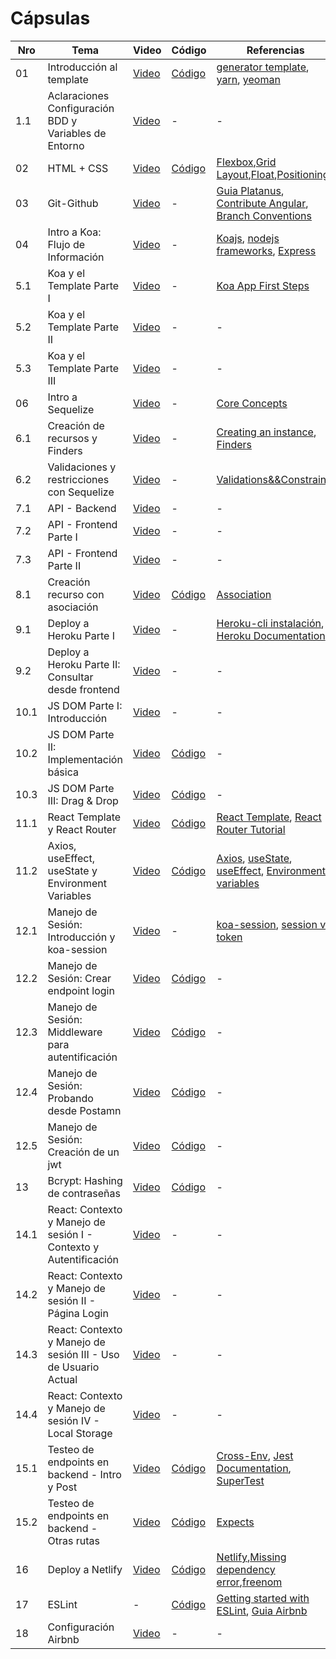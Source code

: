 # Cápsulas

| Nro  | Tema                                                  | Video                                                                                       | Código                                                                          | Referencias                                                                                                                                                                                                                                                             |
| ---- | ----------------------------------------------------- | ------------------------------------------------------------------------------------------- | ------------------------------------------------------------------------------- | ----------------------------------------------------------------------------------------------------------------------------------------------------------------------------------------------------------------------------------------------------------------------- |
| 01   | Introducción al template                              | [Video](https://drive.google.com/file/d/1gWmIK0MJz624SOWCv7_yMyu5NIXF2l1U/view?usp=sharing) | [Código](./cápsula_01)                                                          | [generator template](https://github.com/IIC2513/generator-template), [yarn](https://yarnpkg.com/), [yeoman](https://yeoman.io/)                                                                                                                                         |
| 1.1  | Aclaraciones Configuración BDD y Variables de Entorno | [Video](https://www.loom.com/share/bcab680b19d44d0c9a6e7a338564e1cd)                        | -                                                                               | -                                                                                                                                                                                                                                                                       |
| 02   | HTML + CSS                                            | [Video](https://www.loom.com/share/261a7da3636c4c02a87f7490372bea6f)                        | [Código](./cápsula_02/src)                                                      | [Flexbox](https://css-tricks.com/snippets/css/a-guide-to-flexbox/),[Grid Layout](https://css-tricks.com/snippets/css/complete-guide-grid/),[Float](https://css-tricks.com/all-about-floats/),[Positioning](https://css-tricks.com/almanac/properties/p/position/)       |
| 03   | Git-Github                                            | [Video](https://www.loom.com/share/1a91db8cb45047d1bced18c0f0503794)                        | -                                                                               | [Guia Platanus](https://la-guia.platan.us/setup/proyectos/git), [Contribute Angular](https://github.com/angular/angular/blob/22b96b9/CONTRIBUTING.md#type), [Branch Conventions](https://idiv-biodiversity.github.io/git-knowledge-base/branch-naming-conventions.html) |
| 04   | Intro a Koa: Flujo de Información                     | [Video](https://www.loom.com/share/c7a7e83b218b4acdbe5b60f4f8ffd7f2)                        | -                                                                               | [Koajs](https://koajs.com/), [nodejs frameworks](https://www.cleveroad.com/blog/the-best-node-js-framework-for-your-project--express-js--koa-js-or-sails-js), [Express](https://developer.mozilla.org/en-US/docs/Learn/Server-side/Express_Nodejs/routes)               |
| 5.1  | Koa y el Template Parte I                             | [Video](https://www.loom.com/share/4c49a3b11a274dd8ab1c4be683b1990e)                        | -                                                                               | [Koa App First Steps](https://blog.logrocket.com/first-steps-with-koa-js/)                                                                                                                                                                                              |
| 5.2  | Koa y el Template Parte II                            | [Video](https://www.loom.com/share/ed97f5bc4c2441839b4a1e8313d3fb42)                        | -                                                                               | -                                                                                                                                                                                                                                                                       |
| 5.3  | Koa y el Template Parte III                           | [Video](https://www.loom.com/share/5461a2a880d14b9482e80fc74397d386)                        | -                                                                               | -                                                                                                                                                                                                                                                                       |
| 06   | Intro a Sequelize                                     | [Video](https://www.loom.com/share/bb15334c56d34cddb0599eea2750d370)                        | -                                                                               | [Core Concepts](https://sequelize.org/docs/v6/category/core-concepts/)                                                                                                                                                                                                  |
| 6.1  | Creación de recursos y Finders                        | [Video](https://www.loom.com/share/f0aed6caafea477cbb52f2866abd7c40)                        | -                                                                               | [Creating an instance](https://sequelize.org/docs/v6/core-concepts/model-instances/), [Finders](https://sequelize.org/docs/v6/core-concepts/model-querying-finders/)                                                                                                    |
| 6.2  | Validaciones y restricciones con Sequelize            | [Video](https://www.loom.com/share/c03f9aad95db4b9f8d41e9839d16e5a4)                        | -                                                                               | [Validations&&Constraints](https://sequelize.org/docs/v6/core-concepts/validations-and-constraints/)                                                                                                                                                                    |
| 7.1  | API - Backend                                         | [Video](https://loom.com/share/a47fc64e37c24ec4bf57830e6c834bbc)                            | -                                                                               | -                                                                                                                                                                                                                                                                       |
| 7.2  | API - Frontend Parte I                                | [Video](https://www.loom.com/share/d349c2a3b3d9449fb0b15756cee8f819)                        | -                                                                               | -                                                                                                                                                                                                                                                                       |
| 7.3  | API - Frontend Parte II                               | [Video](https://www.loom.com/share/7f6ffaeacaa24326935e75f544643da8)                        | -                                                                               | -                                                                                                                                                                                                                                                                       |
| 8.1  | Creación recurso con asociación                       | [Video](https://www.loom.com/share/d046139e242641289dc4a058e3e83572)                        | [Código](https://github.com/IIC2513-2022/dcc-azar/pull/4)                                                                               | [Association](https://sequelize.org/docs/v6/core-concepts/assocs/)                                                                                                                                                                                                      |
| 9.1  | Deploy a Heroku Parte I                               | [Video](https://www.loom.com/share/257666bcb3ed442aa98a35e79e424273)                        | -                                                                               | [Heroku-cli instalación](https://devcenter.heroku.com/articles/heroku-cli), [Heroku Documentation](https://www.heroku.com/platform)                                                                                                                                     |
| 9.2  | Deploy a Heroku Parte II: Consultar desde frontend    | [Video](https://www.loom.com/share/64e216c4241c41589b56c4dd88e0b7d6)                        | -                                                                               | -                                                                                                                                                                                                                                                                       |
| 10.1 | JS DOM Parte I: Introducción                          | [Video](https://www.loom.com/share/b16981b6258940c2a02df50d7225deaa)                        | -                                                                               | -                                                                                                                                                                                                                                                                       |
| 10.2 | JS DOM Parte II: Implementación básica                | [Video](https://www.loom.com/share/8a77add53d164ef384dbabbea8a3f826)                        | [Código](https://github.com/IIC2513-2022/dcc-azar-frontend/pull/2)                                                                               | -                                                                                                                                                                                                                                                                       |
| 10.3 | JS DOM Parte III: Drag & Drop                         | [Video](https://www.loom.com/share/c3ee7a6c6a824322bd49918be33b82e5)                        | [Código](https://github.com/IIC2513-2022/dcc-azar-frontend/pull/2)                                                                                                                                                              | -                                                                                                                                                                                                                                                                       |
| 11.1 | React Template y React Router                         | [Video](https://www.loom.com/share/f3ab198d98c741a1ba139451f9e06e19)                        | [Código](https://github.com/IIC2513-2022/dcc-azar-frontend/tree/main/react-app) | [React Template](https://create-react-app.dev/docs/getting-started), [React Router Tutorial](https://reactrouter.com/docs/en/v6/getting-started/tutorial)                                                                                                               |
| 11.2 | Axios, useEffect, useState y Environment Variables    | [Video](https://www.loom.com/share/fc20a0751420433f9dae9a699ba7c220)                        | [Código](https://github.com/IIC2513-2022/dcc-azar-frontend/tree/main/react-app) | [Axios](https://axios-http.com/docs/example), [useState](https://es.reactjs.org/docs/hooks-state.html), [useEffect](https://es.reactjs.org/docs/hooks-effect.html), [Environment variables](https://create-react-app.dev/docs/adding-custom-environment-variables/)     |
| 12.1 | Manejo de Sesión: Introducción y koa-session    | [Video](https://www.loom.com/share/ca0fbcfc44fa47a184c6b7e4766f4b9d)| - | [koa-session](https://github.com/koajs/session), [session vs token](https://medium.com/@prashantramnyc/difference-between-session-cookies-vs-jwt-json-web-tokens-for-session-management-4be67d2f066e#:~:text=JWT%20(JSON%20Web%20token)%20approach%3A&text=Since%20userId%20is%20got%20by,without%20the%20need%20share%20sessionDB)|                                                                
| 12.2 | Manejo de Sesión: Crear endpoint login | [Video](https://www.loom.com/share/d49647b3da314ab7b1f98b4f445f313c)                        | [Código](https://github.com/IIC2513-2022/dcc-azar/pull/5)  | - |
| 12.3 | Manejo de Sesión: Middleware para autentificación    | [Video](https://www.loom.com/share/cf8f3cce35e543b893a7b34a8f5ab7c5)                        | [Código](https://github.com/IIC2513-2022/dcc-azar/pull/5)| - |
| 12.4 | Manejo de Sesión: Probando desde Postamn    | [Video](https://www.loom.com/share/35886422291743c7a86c0bd058577967)                        | [Código](https://github.com/IIC2513-2022/dcc-azar/pull/5)  | - |
| 12.5 | Manejo de Sesión: Creación de un jwt    | [Video](https://www.loom.com/share/3f30e2941b654cc5aeb862b558b6b706)                        | [Código](https://github.com/IIC2513-2022/dcc-azar/pull/6)  | - |
| 13 | Bcrypt: Hashing de contraseñas    | [Video](https://www.loom.com/share/03c216c7af754f76a9928ff85db15099)                        | [Código](https://github.com/IIC2513-2022/dcc-azar/pull/7)  | - |
| 14.1 | React: Contexto y Manejo de sesión I - Contexto y Autentificación   | [Video](https://www.loom.com/share/09816ed1703d443e9c6592e0e0a1ed52)                        | - | - |
| 14.2 | React: Contexto y Manejo de sesión II - Página Login   | [Video](https://www.loom.com/share/23fc65bac0d54826b853e8be33751f74)                        | - | - |
| 14.3 | React: Contexto y Manejo de sesión III - Uso de Usuario Actual   | [Video](https://www.loom.com/share/b44c2cda5c13419e891cb32c22994bed)                        | - | - |
| 14.4 | React: Contexto y Manejo de sesión IV - Local Storage   | [Video](https://www.loom.com/share/09b00098997a4d5b864ddcfc468bae2c)                        | - | - |
| 15.1 | Testeo de endpoints en backend - Intro y Post   | [Video](https://www.loom.com/share/8259771a8c8947778b0913965215beb2)                        | [Código](https://github.com/IIC2513-2022/dcc-azar/pull/8) | [Cross-Env](https://www.npmjs.com/package/cross-env), [Jest Documentation](https://jestjs.io/docs/getting-started), [SuperTest](https://sammeechward.com/testing-an-express-app-with-supertest-and-jest/) |
| 15.2 | Testeo de endpoints en backend - Otras rutas | [Video](https://www.loom.com/share/3c6d856ba288423a8363a86b0f257afa)                        | [Código](https://github.com/IIC2513-2022/dcc-azar/pull/8) | [Expects](https://jestjs.io/docs/expect) |
| 16 | Deploy a Netlify | [Video](https://drive.google.com/file/d/1eiC0iQEqETUtb_w9ykAoqhAYc5wfkeJ0/view?usp=sharing)                        | [Código](https://github.com/IIC2513-2022/dcc-azar-frontend/pull/4) | [Netlify](https://www.netlify.com/),[Missing dependency error](https://bobbyhadz.com/blog/react-hook-useeffect-has-missing-dependency),[freenom](https://www.freenom.com/es/index.html?lang=es)|
| 17 | ESLint |             -            | [Código](https://github.com/IIC2513-2022/syllabus-2/tree/main/project/c%C3%A1psulas/capsula_17) | [Getting started with ESLint](https://eslint.org/docs/user-guide/getting-started), [Guia Airbnb](https://github.com/airbnb/javascript?utm_content=buffer53877&utm_medium=social&utm_source=facebook.com&utm_campaign=buffer)|
| 18 | Configuración Airbnb |             [Video](https://drive.google.com/file/d/1xeYv7_-kN1EhWI6hwDNn9m7LfQyV9n0z/view)           | - | - |


